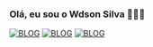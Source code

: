 ### Olá, eu sou o Wdson Silva 🤙🏽😎
[![BLOG](https://img.shields.io/badge/Gmail-D14836?style=for-the-badge&logo=gmail&logoColor=white)]([wdsonsilva13@gmail.com](https://mail.google.com/mail/u/0/#inbox))
[![BLOG](https://img.shields.io/badge/Instagram-E4405F?style=for-the-badge&logo=instagram&logoColor=white)](https://instagram.com/wdsonn_o?igshid=OGQ5ZDc2ODk2ZA==)
[![BLOG](https://img.shields.io/badge/LinkedIn-0077B5?style=for-the-badge&logo=linkedin&logoColor=white)](https://www.linkedin.com/in/wdson-silva-a7a258222/)  
